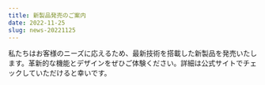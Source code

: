 ```yaml
---
title: 新製品発売のご案内
date: 2022-11-25
slug: news-20221125
---
```


私たちはお客様のニーズに応えるため、最新技術を搭載した新製品を発売いたします。革新的な機能とデザインをぜひご体験ください。詳細は公式サイトでチェックしていただけると幸いです。
